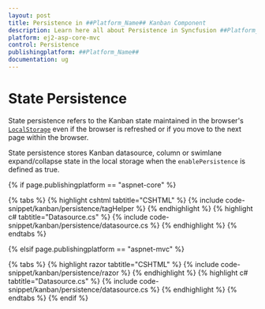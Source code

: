 ```yaml
---
layout: post
title: Persistence in ##Platform_Name## Kanban Component
description: Learn here all about Persistence in Syncfusion ##Platform_Name## Kanban component of Syncfusion Essential JS 2 and more.
platform: ej2-asp-core-mvc
control: Persistence
publishingplatform: ##Platform_Name##
documentation: ug
---
```



# State Persistence

State persistence refers to the Kanban state maintained in the browser's [`LocalStorage`](https://www.w3schools.com/html/html5_webstorage.asp#) even if the browser is refreshed or if you move to the next page within the browser.

State persistence stores Kanban datasource, column or swimlane expand/collapse state in the local storage when the `enablePersistence` is defined as true.

{% if page.publishingplatform == "aspnet-core" %}

{% tabs %}
{% highlight cshtml tabtitle="CSHTML" %}
{% include code-snippet/kanban/persistence/tagHelper %}
{% endhighlight %}
{% highlight c# tabtitle="Datasource.cs" %}
{% include code-snippet/kanban/persistence/datasource.cs %}
{% endhighlight %}
{% endtabs %}

{% elsif page.publishingplatform == "aspnet-mvc" %}

{% tabs %}
{% highlight razor tabtitle="CSHTML" %}
{% include code-snippet/kanban/persistence/razor %}
{% endhighlight %}
{% highlight c# tabtitle="Datasource.cs" %}
{% include code-snippet/kanban/persistence/datasource.cs %}
{% endhighlight %}
{% endtabs %}
{% endif %}


